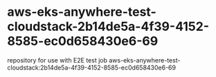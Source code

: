 # aws-eks-anywhere-test-cloudstack-2b14de5a-4f39-4152-8585-ec0d658430e6-69
repository for use with E2E test job aws-eks-anywhere-test-cloudstack:2b14de5a-4f39-4152-8585-ec0d658430e6-69

